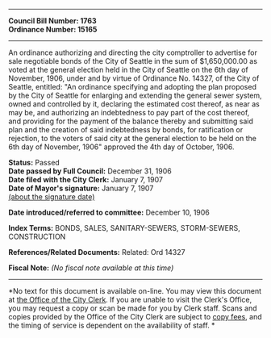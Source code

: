 * * * * *  
  
**Council Bill Number: [](#h0)[](#h2)1763**   
**Ordinance Number: 15165**  
  
* * * * *  
  
An ordinance authorizing and directing the city comptroller to advertise for sale negotiable bonds of the City of Seattle in the sum of $1,650,000.00 as voted at the general election held in the City of Seattle on the 6th day of November, 1906, under and by virtue of Ordinance No. 14327, of the City of Seattle, entitled: "An ordinance specifying and adopting the plan proposed by the City of Seattle for enlarging and extending the general sewer system, owned and controlled by it, declaring the estimated cost thereof, as near as may be, and authorizing an indebtedness to pay part of the cost thereof, and providing for the payment of the balance thereby and submitting said plan and the creation of said indebtedness by bonds, for ratification or rejection, to the voters of said city at the general election to be held on the 6th day of November, 1906" approved the 4th day of October, 1906.  
  
**Status:** Passed   
**Date passed by Full Council:** December 31, 1906   
**Date filed with the City Clerk:** January 7, 1907   
**Date of Mayor's signature:** January 7, 1907   
[(about the signature date)](/~public/approvaldate.htm)   
  
  
**Date introduced/referred to committee:** December 10, 1906   
  
**Index Terms:** BONDS, SALES, SANITARY-SEWERS, STORM-SEWERS, CONSTRUCTION  
  
**References/Related Documents:** Related: Ord 14327  
  
**Fiscal Note:** *(No fiscal note available at this time)*  
  
* * * * *  
  
*No text for this document is available on-line. You may view this document at [the Office of the City Clerk](http://www.seattle.gov/leg/clerk/contactUs.htm). If you are unable to visit the Clerk's Office, you may request a copy or scan be made for you by Clerk staff. Scans and copies provided by the Office of the City Clerk are subject to [copy fees](http://clerk.seattle.gov/~public/clerkfees.htm), and the timing of service is dependent on the availability of staff. *  
  
  
